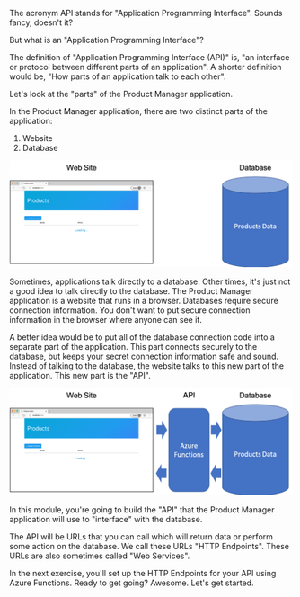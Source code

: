The acronym API stands for "Application Programming Interface". Sounds fancy, doesn't it?

But what is an "Application Programming Interface"?

The definition of "Application Programming Interface (API)" is, "an interface or protocol between different parts of an application". A shorter definition would be, "How parts of an application talk to each other".

Let's look at the "parts" of the Product Manager application.

In the Product Manager application, there are two distinct parts of the application:

1. Website
2. Database

![The parts of the Product Manager application](../media/product-manager-parts.png)

Sometimes, applications talk directly to a database. Other times, it's just not a good idea to talk directly to the database. The Product Manager application is a website that runs in a browser. Databases require secure connection information. You don't want to put secure connection information in the browser where anyone can see it.

A better idea would be to put all of the database connection code into a separate part of the application. This part connects securely to the database, but keeps your secret connection information safe and sound. Instead of talking to the database, the website talks to this new part of the application. This new part is the "API".

![All of the parts of the Product Manager application](../media/product-manager-all-parts.png)

In this module, you're going to build the "API" that the Product Manager application will use to "interface" with the database.

The API will be URLs that you can call which will return data or perform some action on the database. We call these URLs "HTTP Endpoints". These URLs are also sometimes called "Web Services".

In the next exercise, you'll set up the HTTP Endpoints for your API using Azure Functions. Ready to get going? Awesome. Let's get started.

